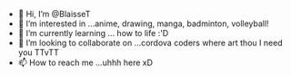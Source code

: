 - 👋 Hi, I’m @BlaisseT
- 👀 I’m interested in ...anime, drawing, manga, badminton, volleyball!
- 🌱 I’m currently learning ... how to life :'D
- 💞️ I’m looking to collaborate on ...cordova coders where art thou I need you TTvTT
- 📫 How to reach me ...uhhh here xD

<!---
BlaisseT/BlaisseT is a ✨ special ✨ repository because its `README.md` (this file) appears on your GitHub profile.
You can click the Preview link to take a look at your changes.
--->
